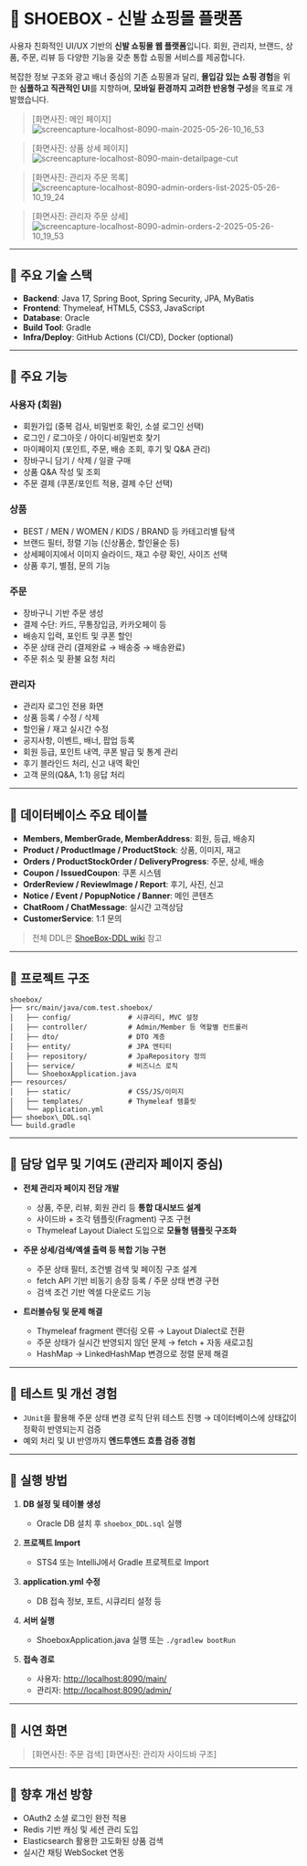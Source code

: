 # 👟 SHOEBOX - 신발 쇼핑몰 플랫폼

사용자 친화적인 UI/UX 기반의 **신발 쇼핑몰 웹 플랫폼**입니다.
회원, 관리자, 브랜드, 상품, 주문, 리뷰 등 다양한 기능을 갖춘 통합 쇼핑몰 서비스를 제공합니다.

복잡한 정보 구조와 광고 배너 중심의 기존 쇼핑몰과 달리,
**몰입감 있는 쇼핑 경험**을 위한 **심플하고 직관적인 UI**를 지향하며,
**모바일 환경까지 고려한 반응형 구성**을 목표로 개발했습니다.

> \[화면사진: 메인 페이지]
> ![screencapture-localhost-8090-main-2025-05-26-10_16_53](https://github.com/user-attachments/assets/b47d489a-eacf-439d-b8c0-1756294d54d9)

> \[화면사진: 상품 상세 페이지]
> ![screencapture-localhost-8090-main-detailpage-cut](https://github.com/user-attachments/assets/50c7ef84-b9c1-4a62-b6f9-96bf7bfe7472)

> \[화면사진: 관리자 주문 목록]
> ![screencapture-localhost-8090-admin-orders-list-2025-05-26-10_19_24](https://github.com/user-attachments/assets/26094059-0256-4f3c-9c51-99773507c242)

> \[화면사진: 관리자 주문 상세]
> ![screencapture-localhost-8090-admin-orders-2-2025-05-26-10_19_53](https://github.com/user-attachments/assets/d7f8ffd2-6085-4f00-90ae-666f177d0bcc)
 

---

## 👟 주요 기술 스택

* **Backend**: Java 17, Spring Boot, Spring Security, JPA, MyBatis
* **Frontend**: Thymeleaf, HTML5, CSS3, JavaScript
* **Database**: Oracle
* **Build Tool**: Gradle
* **Infra/Deploy**: GitHub Actions (CI/CD), Docker (optional)

---

## 👟 주요 기능

### 사용자 (회원)

* 회원가입 (중복 검사, 비밀번호 확인, 소셜 로그인 선택)
* 로그인 / 로그아웃 / 아이디·비밀번호 찾기
* 마이페이지 (포인트, 주문, 배송 조회, 후기 및 Q\&A 관리)
* 장바구니 담기 / 삭제 / 일괄 구매
* 상품 Q\&A 작성 및 조회
* 주문 결제 (쿠폰/포인트 적용, 결제 수단 선택)

### 상품

* BEST / MEN / WOMEN / KIDS / BRAND 등 카테고리별 탐색
* 브랜드 필터, 정렬 기능 (신상품순, 할인율순 등)
* 상세페이지에서 이미지 슬라이드, 재고 수량 확인, 사이즈 선택
* 상품 후기, 별점, 문의 기능

### 주문

* 장바구니 기반 주문 생성
* 결제 수단: 카드, 무통장입금, 카카오페이 등
* 배송지 입력, 포인트 및 쿠폰 할인
* 주문 상태 관리 (결제완료 → 배송중 → 배송완료)
* 주문 취소 및 환불 요청 처리

### 관리자

* 관리자 로그인 전용 화면
* 상품 등록 / 수정 / 삭제
* 할인율 / 재고 실시간 수정
* 공지사항, 이벤트, 배너, 팝업 등록
* 회원 등급, 포인트 내역, 쿠폰 발급 및 통계 관리
* 후기 블라인드 처리, 신고 내역 확인
* 고객 문의(Q\&A, 1:1) 응답 처리

---

## 👟 데이터베이스 주요 테이블

* **Members, MemberGrade, MemberAddress**: 회원, 등급, 배송지
* **Product / ProductImage / ProductStock**: 상품, 이미지, 재고
* **Orders / ProductStockOrder / DeliveryProgress**: 주문, 상세, 배송
* **Coupon / IssuedCoupon**: 쿠폰 시스템
* **OrderReview / ReviewImage / Report**: 후기, 사진, 신고
* **Notice / Event / PopupNotice / Banner**: 메인 콘텐츠
* **ChatRoom / ChatMessage**: 실시간 고객상담
* **CustomerService**: 1:1 문의

> 전체 DDL은 [ShoeBox-DDL wiki](https://github.com/dnjs0/shoebox/wiki/ShoeBox-DDL) 참고

---

## 👟 프로젝트 구조

```
shoebox/
├── src/main/java/com.test.shoebox/
│   ├── config/              # 시큐리티, MVC 설정
│   ├── controller/          # Admin/Member 등 역할별 컨트롤러
│   ├── dto/                 # DTO 계층
│   ├── entity/              # JPA 엔티티
│   ├── repository/          # JpaRepository 정의
│   ├── service/             # 비즈니스 로직
│   └── ShoeboxApplication.java
├── resources/
│   ├── static/              # CSS/JS/이미지
│   ├── templates/           # Thymeleaf 템플릿
│   └── application.yml
├── shoebox\_DDL.sql
└── build.gradle
```

---

## 👟 담당 업무 및 기여도 (관리자 페이지 중심)

* **전체 관리자 페이지 전담 개발**

  * 상품, 주문, 리뷰, 회원 관리 등 **통합 대시보드 설계**
  * 사이드바 + 조각 템플릿(Fragment) 구조 구현
  * Thymeleaf Layout Dialect 도입으로 **모듈형 템플릿 구조화**

* **주문 상세/검색/엑셀 출력 등 복합 기능 구현**

  * 주문 상태 필터, 조건별 검색 및 페이징 구조 설계
  * fetch API 기반 비동기 송장 등록 / 주문 상태 변경 구현
  * 검색 조건 기반 엑셀 다운로드 기능

* **트러블슈팅 및 문제 해결**

  * Thymeleaf fragment 랜더링 오류 → Layout Dialect로 전환
  * 주문 상태가 실시간 반영되지 않던 문제 → fetch + 자동 새로고침
  * HashMap → LinkedHashMap 변경으로 정렬 문제 해결

---

## 👟 테스트 및 개선 경험

* `JUnit`을 활용해 주문 상태 변경 로직 단위 테스트 진행
  → 데이터베이스에 상태값이 정확히 반영되는지 검증
* 예외 처리 및 UI 반영까지 **엔드투엔드 흐름 검증 경험**

---

## 👟 실행 방법

1. **DB 설정 및 테이블 생성**

   * Oracle DB 설치 후 `shoebox_DDL.sql` 실행

2. **프로젝트 Import**

   * STS4 또는 IntelliJ에서 Gradle 프로젝트로 Import

3. **application.yml 수정**

   * DB 접속 정보, 포트, 시큐리티 설정 등

4. **서버 실행**

   * ShoeboxApplication.java 실행 또는 `./gradlew bootRun`

5. **접속 경로**

   * 사용자: [http://localhost:8090/main/](http://localhost:8090/main/)
   * 관리자: [http://localhost:8090/admin/](http://localhost:8090/admin/)

---

## 👟 시연 화면

> \[화면사진: 주문 검색]
> \[화면사진: 관리자 사이드바 구조]

---

## 👟 향후 개선 방향

* OAuth2 소셜 로그인 완전 적용
* Redis 기반 캐싱 및 세션 관리 도입
* Elasticsearch 활용한 고도화된 상품 검색
* 실시간 채팅 WebSocket 연동

